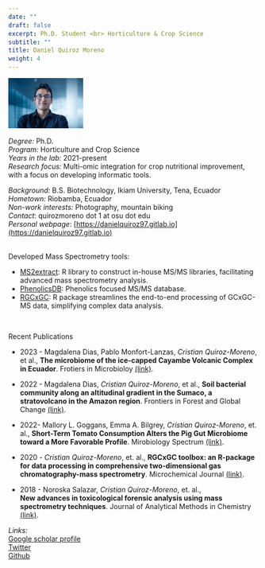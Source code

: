 ```yaml
---
date: ""
draft: false
excerpt: Ph.D. Student <br> Horticulture & Crop Science
subtitle: ""
title: Daniel Quiroz Moreno
weight: 4
---
```


<p align="left"> 
<img src=featured.jpg width="30%" alt="photo of daniel quiroz">
</p>

*Degree:* Ph.D. <br>
*Program:* Horticulture and Crop Science <br>
*Years in the lab:* 2021-present <br>
*Research focus:* Multi-omic integration for crop nutritional improvement, with a focus on developing informatic tools.
<br>

*Background:* B.S. Biotechnology, Ikiam University, Tena, Ecuador<br>
*Hometown:* Riobamba, Ecuador<br>
*Non-work interests:* Photography, mountain biking <br>
*Contact*: quirozmoreno dot 1 at osu dot edu <br>
*Personal webpage*: [https://danielquiroz97.gitlab.io](https://danielquiroz97.gitlab.io)
<br> <br>

Developed Mass Spectrometry tools:

-   [MS2extract](https://cooperstonelab.github.io/MS2extract/): R library
    to construct in-house MS/MS libraries, 
    facilitating advanced mass spectrometry analysis.
-   [PhenolicsDB](https://cooperstonelab.github.io/PhenolicsDB/):
    Phenolics focused MS/MS database.
-   [RGCxGC](https://danielquiroz97.github.io/RGCxGC/):  R package streamlines
    the end-to-end processing of GCxGC-MS data, simplifying complex data analysis.

<br> 

Recent Publications

-   2023 - Magdalena Dias, Pablo Monfort-Lanzas, *Cristian
    Quiroz-Moreno*, et al., **The microbiome of the ice-capped Cayambe
    Volcanic Complex in Ecuador**. Frotiers in Microbioloy
    [(link)](https://www.frontiersin.org/articles/10.3389/fmicb.2023.1154815/full?s=09).

-   2022 - Magdalena Dias, *Cristian Quiroz-Moreno*, et al., **Soil
    bacterial community along an altitudinal gradient in the Sumaco, a
    stratovolcano in the Amazon region**. Frontiers in Forest and Global
    Change
    [(link)](https://www.frontiersin.org/articles/10.3389/ffgc.2022.738568/full).

-   2022- Mallory L. Goggans, Emma A. Bilgrey, *Cristian Quiroz-Moreno*,
    et. al., **Short-Term Tomato Consumption Alters the Pig Gut
    Microbiome toward a More Favorable Profile**. Mirobiology Spectrum
    [(link)](https://journals.asm.org/doi/abs/10.1128/spectrum.02506-22).

-   2020 - *Cristian Quiroz-Moreno*, et. al., **RGCxGC toolbox: an
    R-package for data processing in comprehensive two-dimensional gas
    chromatography-mass spectrometry**. Microchemical Journal
    [(link)](https://www.sciencedirect.com/science/article/pii/S0026265X20304914).

-   2018 - Noroska Salazar, *Cristian Quiroz-Moreno*, et. al.,\
    **New advances in toxicological forensic analysis using mass
    spectrometry techniques**. Journal of Analytical Methods in
    Chemistry
    [(link)](https://www.hindawi.com/journals/jamc/2018/4142527/abs/).


*Links:* <br>
[Google scholar profile](https://scholar.google.com/citations?user=OrW7g38AAAAJ&hl=en) <br>
[Twitter](https://twitter.com/cristianquirozd) <br>
[Github](https://github.com/DanielQuiroz97)

